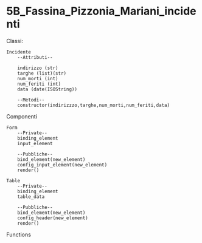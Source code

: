 # 5B_Fassina_Pizzonia_Mariani_incidenti
Classi:
    
    Incidente
        --Attributi--
        
        indirizzo (str)
        targhe (list)(str)
        num_morti (int)
        num_feriti (int)
        data (date(ISOString))
        
        --Metodi--
        constructor(indirizzzo,targhe,num_morti,num_feriti,data)

Componenti

    Form
        --Private--
        binding_element
        input_element

        --Pubbliche--
        bind_element(new_element)
        config_input_element(new_element)
        render()

    Table
        --Private--
        binding_element
        table_data

        --Pubbliche--
        bind_element(new_element)
        config_header(new_element)
        render()

Functions

